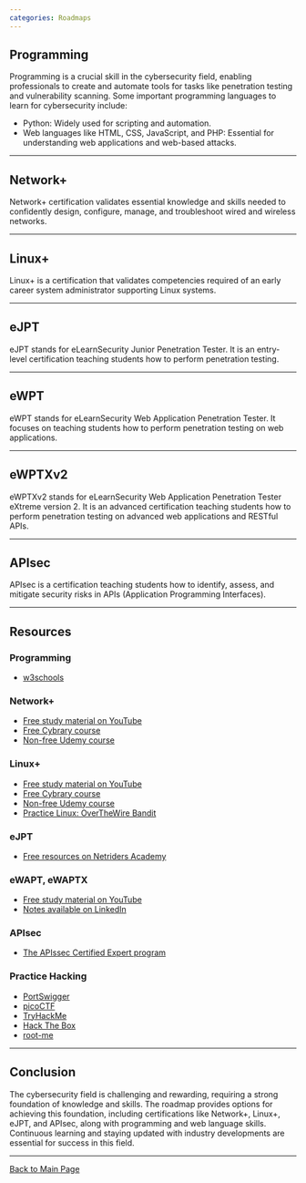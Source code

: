 ```yaml
---
categories: Roadmaps
---
```

## Programming

Programming is a crucial skill in the cybersecurity field, enabling professionals to create and automate tools for tasks like penetration testing and vulnerability scanning. Some important programming languages to learn for cybersecurity include:
- Python: Widely used for scripting and automation.
- Web languages like HTML, CSS, JavaScript, and PHP: Essential for understanding web applications and web-based attacks.

---

## Network+

Network+ certification validates essential knowledge and skills needed to confidently design, configure, manage, and troubleshoot wired and wireless networks.

---

## Linux+

Linux+ is a certification that validates competencies required of an early career system administrator supporting Linux systems.

---

## eJPT

eJPT stands for eLearnSecurity Junior Penetration Tester. It is an entry-level certification teaching students how to perform penetration testing.

---

## eWPT

eWPT stands for eLearnSecurity Web Application Penetration Tester. It focuses on teaching students how to perform penetration testing on web applications.

---

## eWPTXv2

eWPTXv2 stands for eLearnSecurity Web Application Penetration Tester eXtreme version 2. It is an advanced certification teaching students how to perform penetration testing on advanced web applications and RESTful APIs.

---

## APIsec

APIsec is a certification teaching students how to identify, assess, and mitigate security risks in APIs (Application Programming Interfaces).

---

## Resources

### Programming
- [w3schools](https://www.w3schools.com/)

### Network+
- [Free study material on YouTube](https://www.youtube.com/playlist?list=PLG49S3nxzAnlCJiCrOYuRYb6cne864a7G)
- [Free Cybrary course](https://app.cybrary.it/browse/course/comptia-network-plus)
- [Non-free Udemy course](https://www.udemy.com/course/comptia-network-cert-n10-007-the-total-course)

### Linux+
- [Free study material on YouTube](https://www.youtube.com/playlist?list=PLAZ__zcDB1IaNaVNOckNpgEpjghSHr8Gg)
- [Free Cybrary course](https://app.cybrary.it/browse/course/comptia-linux-plus)
- [Non-free Udemy course](https://www.udemy.com/course/complete-linux-training-course-to-get-your-dream-it-job/)
- [Practice Linux: OverTheWire Bandit](https://overthewire.org/wargames/bandit/)

### eJPT
- [Free resources on Netriders Academy](https://netriders.academy/courses/penetration-testing-student/)

### eWAPT, eWAPTX
- [Free study material on YouTube](https://www.youtube.com/watch?v=j05Epr7N4f8&list=PLTSGZiCtCBfMMLkmaN7tGEhbc0QbOEtEA)
- [Notes available on LinkedIn](https://www.linkedin.com/posts/joas-antonio-dos-santos_elearnsecurity-junior-penetration-testing-activity-7026519525810483200-1vhr?utm_source=share&utm_medium=member_desktop)

### APIsec
- [The APIssec Certified Expert program](https://university.apisec.ai/apisec-certified-expert)

### Practice Hacking
- [PortSwigger](https://portswigger.net/)
- [picoCTF](https://picoctf.org/)
- [TryHackMe](https://tryhackme.com/)
- [Hack The Box](https://www.hackthebox.com/)
- [root-me](https://www.root-me.org/)

---

## Conclusion

The cybersecurity field is challenging and rewarding, requiring a strong foundation of knowledge and skills. The roadmap provides options for achieving this foundation, including certifications like Network+, Linux+, eJPT, and APIsec, along with programming and web language skills. Continuous learning and staying updated with industry developments are essential for success in this field.

---

[Back to Main Page](/)

